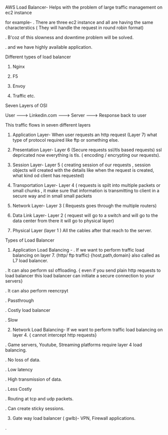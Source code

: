  AWS Load Balancer- Helps with the problem of large traffic management on ec2 instance

for example- . There are three ec2 instance and all are having the same characterstics ( They will handle the request in round robin format)

. B'coz of this slowness and downtime problem will be solved.

. and we have highly available application.

Different types of load balancer
1. Nginx

2. F5

3. Envoy

4. Traffic etc.

Seven Layers of OSI

User ---> Linkedin.com ---> Server ---> Response back to user

This traffic flows in seven different layers
1. Application Layer- When user requests an http request (Layer 7) what type of protocol required like ftp or something else.

2. Presentation Layer- Layer 6 (Secure requests ssl/tls based requests) ssl depricated now everything is tls. ( encoding / encrypting our requests).

3. Session Layer- Layer 5 ( creating session of our requests , session objects will created with the details like when the request is created, what kind od client has requested)

4. Transportation Layer- Layer 4 ( requests is spilt into multiple packets or small chunks , it make sure that information is transmitting to client in a secure way and in small small packets

5. Network Layer- Layer 3 ( Requests goes through the multiple routers)

6. Data Link Layer- Layer 2 ( request will go to a switch and will go to the data center from there it will go to physical layer)

7. Physical Layer (layer 1 ) All the cables after that reach to the server.


Types of Load Balancer
1. Application Load Balancing - . If we want to perform traffic load balancing on layer 7. (http/ ftp traffic) {host,path,domain} also called as L7 load balancer.

. It can also perform ssl offloading. { even if you send plain http requests to load balancer this load balancer can initiate a secure connection to your servers}

. It can also perform reencrpyt

. Passthrough

. Costly load balancer

. Slow

2. Network Load Balancing- If we want to perform traffic load balancing on layer 4. { cannot intercept http requests}

. Game servers,  Youtube, Streaming platforms require layer 4 load balancing.

. No loss of data.

. Low latency

. High transmission of data.

. Less Costly

. Routing at tcp and udp packets.

. Can create sticky sessions.

3. Gate way load balancer ( gwlb)-  VPN, Firewall applications.

. 
